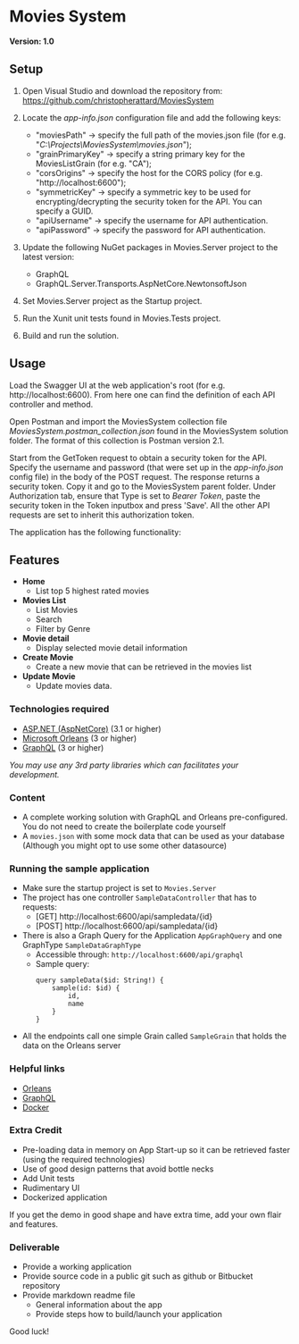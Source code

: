 # Movies System
**Version: 1.0**

## Setup

1) Open Visual Studio and download the repository from: https://github.com/christopherattard/MoviesSystem

2) Locate the *app-info.json* configuration file and add the following keys:
	- "moviesPath" -> specify the full path of the movies.json file (for e.g. "*C:\\Projects\\MoviesSystem\\movies.json*");
	- "grainPrimaryKey" -> specify a string primary key for the MoviesListGrain (for e.g. "CA");
	- "corsOrigins" -> specify the host for the CORS policy (for e.g. "http://localhost:6600");
	- "symmetricKey" -> specify a symmetric key to be used for encrypting/decrypting the security token for the API. You can specify a GUID.
	- "apiUsername" -> specify the username for API authentication.
	- "apiPassword" -> specify the password for API authentication.

3) Update the following NuGet packages in Movies.Server project to the latest version:
	- GraphQL
	- GraphQL.Server.Transports.AspNetCore.NewtonsoftJson
	
4) Set Movies.Server project as the Startup project.

5) Run the Xunit unit tests found in Movies.Tests project. 	

6) Build and run the solution.

## Usage

Load the Swagger UI at the web application's root (for e.g. http://localhost:6600). From here one can find the definition of each API controller and method.

Open Postman and import the MoviesSystem collection file *MoviesSystem.postman_collection.json* found in the MoviesSystem solution folder. 
The format of this collection is Postman version 2.1. 

Start from the GetToken request to obtain a security token for the API. Specify the username and password (that were set up in the *app-info.json* config file) 
in the body of the POST request. The response returns a security token. Copy it and go to the MoviesSystem parent folder. Under Authorization tab, ensure that
Type is set to *Bearer Token*, paste the security token in the Token inputbox and press 'Save'. All the other API requests are set to inherit this authorization 
token.


The application has the following functionality:

## Features

- **Home**
  - List top 5 highest rated movies
- **Movies List**
  - List Movies
  - Search
  - Filter by Genre
- **Movie detail**
  - Display selected movie detail information
- **Create Movie**
  - Create a new movie that can be retrieved in the movies list
- **Update Movie**
  - Update movies data.  

### Technologies required

- [ASP.NET (AspNetCore)](https://dotnet.microsoft.com/apps/aspnet) (3.1 or higher)
- [Microsoft Orleans](https://dotnet.github.io/orleans/) (3 or higher)
- [GraphQL](https://github.com/graphql-dotnet/graphql-dotnet) (3 or higher)

*You may use any 3rd party libraries which can facilitates your development.*

### Content

- A complete working solution with GraphQL and Orleans pre-configured. You do not need to create the boilerplate code yourself
- A `movies.json` with some mock data that can be used as your database (Although you might opt to use some other datasource)

### Running the sample application

- Make sure the startup project is set to `Movies.Server`
- The project has one controller `SampleDataController` that has to requests:
  - [GET] http://localhost:6600/api/sampledata/{id}
  - [POST] http://localhost:6600/api/sampledata/{id}
- There is also a Graph Query for the Application `AppGraphQuery` and one GraphType `SampleDataGraphType`
  - Accessible through: `http://localhost:6600/api/graphql`
  - Sample query:
      ```
      query sampleData($id: String!) {
          sample(id: $id) {
              id,
              name
          }
      }
      ```
- All the endpoints call one simple Grain called `SampleGrain` that holds the data on the Orleans server

### Helpful links
- [Orleans](https://dotnet.github.io/orleans/docs/grains/index.html)
- [GraphQL](https://graphql.org/learn/)
- [Docker](https://www.docker.com/)

### Extra Credit

- Pre-loading data in memory on App Start-up so it can be retrieved faster (using the required technologies)
- Use of good design patterns that avoid bottle necks
- Add Unit tests
- Rudimentary UI
- Dockerized application

If you get the demo in good shape and have extra time, add your own flair and features.

### Deliverable

- Provide a working application
- Provide source code in a public git such as github or Bitbucket repository
- Provide markdown readme file
  - General information about the app
  - Provide steps how to build/launch your application

Good luck!